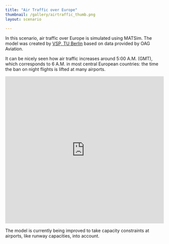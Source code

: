 ```yaml
---
title: "Air Traffic over Europe"
thumbnail: /gallery/airtraffic_thumb.png
layout: scenario
  
---
```

In this scenario, air traffic over Europe is simulated using MATSim. The model was created by [VSP, TU Berlin](http://www.vsp.tu-berlin.de/) based on data provided by OAG Aviation. 

It can be nicely seen how air traffic increases around 5:00 A.M. (GMT), which corresponds to 6 A.M. in most central European countries: the time the ban on night flights is lifted at many airports. 

<iframe allowfullscreen="" frameborder="0" height="468" mozallowfullscreen="" src="http://player.vimeo.com/video/54271303?badge=0" webkitallowfullscreen="" width="100%"></iframe>

The model is currently being improved to take capacity constraints at airports, like runway capacities, into account.

